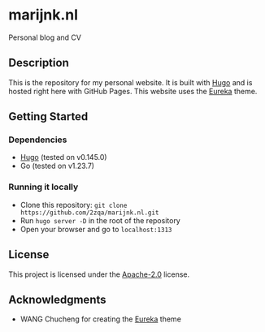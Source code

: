# marijnk.nl

Personal blog and CV

## Description

This is the repository for my personal website. It is built with [Hugo] and is hosted right here with GitHub Pages. This website uses the [Eureka] theme.

## Getting Started

### Dependencies

* [Hugo][hugo-install] (tested on v0.145.0)
* Go (tested on v1.23.7)

### Running it locally

* Clone this repository: `git clone https://github.com/2zqa/marijnk.nl.git`
* Run `hugo server -D` in the root of the repository
* Open your browser and go to `localhost:1313`

## License

This project is licensed under the [Apache-2.0](LICENSE) license.

## Acknowledgments

* WANG Chucheng for creating the [Eureka] theme

[Eureka]: https://themes.gohugo.io/hugo-eureka/
[Hugo]: https://gohugo.io/
[hugo-install]: https://gohugo.io/installation/
